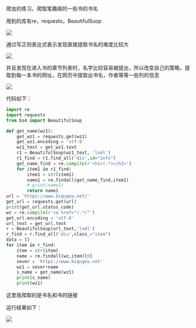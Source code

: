 爬虫的练习，爬取笔趣阁的一些书的书名

用到的库有re，requests，BeautifulSuop

![](https://i.loli.net/2021/07/09/5rAz3uqs8N6HVja.png)

通过写正则表达式表示发现直接提取书名的难度比较大

![](https://i.loli.net/2021/07/09/mnOtdFr9BCpK314.png)

并且发现在进入书的章节列表时，名字比较容易被提出，所以改变自己的策略，提取到每一本书的网址，在网页中提取出书名，作者等等一些列的信息

![](https://i.loli.net/2021/07/09/IdbTZ6xrWfaC58H.png)

代码如下：

```python
import re
import requests
from bs4 import BeautifulSoup

def get_name(wz1):
    get_wz1 = requests.get(wz1)
    get_wz1.encoding = 'utf-8'
    wz1_text = get_wz1.text
    r1 = BeautifulSoup(wz1_text, 'lxml')
    r1_find = r1.find_all('div',id="info")
    get_name_find = re.compile(r'<h1>(.*)</h1>')
    for item1 in r1_find:
        item1 = str(item1)
        name1 = re.findall(get_name_find,item1)
        # print(name1)
        return name1
url = 'https://www.biqugeu.net/'
get_url = requests.get(url)
print(get_url.status_code)
wz = re.compile(r'<a href="(.*)"')
get_url.encoding = 'utf-8'
url_text = get_url.text
r = BeautifulSoup(url_text,'lxml')
r_find = r.find_all('div',class_="item")
data = []
for item in r_find:
    item = str(item)
    name = re.findall(wz,item)[0]
    sever = 'https://www.biqugeu.net'
    wz1 = sever+name
    s_name = get_name(wz1)
    print(s_name)
    print(wz1)

```

这里我爬取的是书名和书的链接

运行结果如下：

![](https://i.loli.net/2021/07/09/b3DlgYw1WrnTvRp.png)

